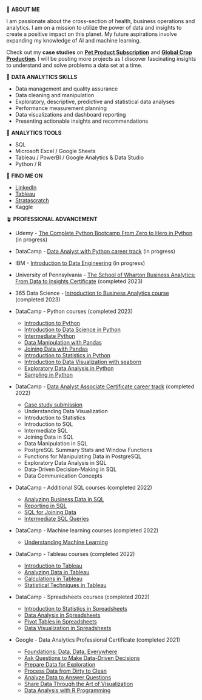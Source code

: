 :herb: **ABOUT ME**

I am passionate about the cross-section of health, business operations and analytics. I am on a mission to utilize the power of data and insights to create a positive impact on this planet. My future aspirations involve expanding my knowledge of AI and machine learning.

Check out my **case studies** on **[Pet Product Subscription](https://github.com/vanessa-ip/pet-product-subscription)** 
and **[Global Crop Production](https://github.com/vanessa-ip/global-crop-production)**. I will be posting more projects as I discover fascinating insights to understand and solve problems a data set at a time. 

:cactus: **DATA ANALYTICS SKILLS**

- Data management and quality assurance
- Data cleaning and manipulation
- Exploratory, descriptive, predictive and statistical data analyses
- Performance measurement planning
- Data visualizations and dashboard reporting 
- Presenting actionable insights and recommendations


:seedling: **ANALYTICS TOOLS** 

- SQL
- Microsoft Excel / Google Sheets
- Tableau / PowerBI / Google Analytics & Data Studio
- Python / R

:green_apple: **FIND ME ON**

- [LinkedIn](https://www.linkedin.com/in/vanessaip11/)
- [Tableau](https://public.tableau.com/app/profile/vanessa1607)
- [Stratascratch](https://platform.stratascratch.com/user/greenpeach)
- Kaggle

:potted_plant: **PROFESSIONAL ADVANCEMENT**

- Udemy - [The Complete Python Bootcamp From Zero to Hero in Python](https://www.udemy.com/course/complete-python-bootcamp/) (in progress)
  

- DataCamp - [Data Analyst with Python career track](https://www.datacamp.com/tracks/data-analyst-with-python) (in progress)  


- IBM - [Introduction to Data Engineering](https://www.coursera.org/learn/introduction-to-data-engineering) (in progress)


- University of Pennsylvania - [The School of Wharton Business Analytics: From Data to Insights Certificate](https://online-execed.wharton.upenn.edu/business-analytics) (completed 2023) 


- 365 Data Science - [Introduction to Business Analytics course](https://learn.365datascience.com/courses/preview/introduction-to-business-analytics/) (completed 2023)


- DataCamp - Python courses (completed 2023)
  - [Introduction to Python](https://www.datacamp.com/courses/intro-to-python-for-data-science)
  - [Introduction to Data Science in Python](https://www.datacamp.com/courses/introduction-to-data-science-in-python)
  - [Intermediate Python](https://www.datacamp.com/courses/intermediate-python)
  - [Data Manipulation with Pandas](https://www.datacamp.com/courses/data-manipulation-with-pandas) 
  - [Joining Data with Pandas](https://www.datacamp.com/courses/joining-data-with-pandas)
  - [Introduction to Statistics in Python](https://www.datacamp.com/courses/introduction-to-statistics-in-python)
  - [Introduction to Data Visualization with seaborn](https://www.datacamp.com/courses/introduction-to-data-visualization-with-seaborn)
  - [Exploratory Data Analysis in Python](https://www.datacamp.com/courses/exploratory-data-analysis-in-python)
  - [Sampling in Python](https://www.datacamp.com/courses/sampling-in-python)


- DataCamp - [Data Analyst Associate Certificate career track](https://www.datacamp.com/certificate/DAA0018369279329#) (completed 2022)  
  - [Case study submission](https://github.com/vanessa-ip/pet-product-subscription)
  - Understanding Data Visualization 
  - Introduction to Statistics
  - Introduction to SQL
  - Intermediate SQL
  - Joining Data in SQL
  - Data Manipulation in SQL
  - PostgreSQL Summary Stats and Window Functions
  - Functions for Manipulating Data in PostgreSQL
  - Exploratory Data Analysis in SQL
  - Data-Driven Decision-Making in SQL
  - Data Communication Concepts


- DataCamp - Additional SQL courses (completed 2022)
  - [Analyzing Business Data in SQL](https://www.datacamp.com/courses/analyzing-business-data-in-sql)
  - [Reporting in SQL](https://www.datacamp.com/courses/reporting-in-sql)
  - [SQL for Joining Data](https://www.datacamp.com/courses/sql-for-joining-data)
  - [Intermediate SQL Queries](https://www.datacamp.com/courses/intermediate-sql-queries) 


- DataCamp - Machine learning courses (completed 2022)
  - [Understanding Machine Learning](https://www.datacamp.com/courses/understanding-machine-learning)
  

- DataCamp - Tableau courses (completed 2022)
  - [Introduction to Tableau](https://www.datacamp.com/courses/introduction-to-tableau)
  - [Analyzing Data in Tableau ](https://www.datacamp.com/courses/analyzing-data-in-tableau)
  - [Calculations in Tableau](https://www.datacamp.com/courses/calculations-in-tableau)
  - [Statistical Techniques in Tableau](https://www.datacamp.com/courses/statistical-techniques-in-tableau)
  

- DataCamp - Spreadsheets courses (completed 2022)
  - [Introduction to Statistics in Spreadsheets](https://www.datacamp.com/courses/introduction-to-statistics-in-spreadsheets)
  - [Data Analysis in Spreadsheets](https://www.datacamp.com/courses/data-analysis-in-spreadsheets)
  - [Pivot Tables in Spreadsheets](https://www.datacamp.com/courses/pivot-tables-in-spreadsheets) 
  - [Data Visualization in Spreadsheets](https://www.datacamp.com/courses/data-visualization-in-spreadsheets)
  

- Google - Data Analytics Professional Certificate (completed 2021)
  - [Foundations: Data, Data, Everywhere](https://www.coursera.org/account/accomplishments/certificate/7QCQSXBPXBKB)
  - [Ask Questions to Make Data-Driven Decisions](https://www.coursera.org/account/accomplishments/certificate/NNSCX2P8NEHB)
  - [Prepare Data for Exploration ](https://www.coursera.org/account/accomplishments/certificate/6HZH3KBYLGTH)
  - [Process Data from Dirty to Clean](https://www.coursera.org/account/accomplishments/certificate/S9HTFFM4ZUBR)
  - [Analyze Data to Answer Questions](https://www.coursera.org/account/accomplishments/certificate/QF8UZEE8KEYJ)
  - [Share Data Through the Art of Visualization](https://www.coursera.org/account/accomplishments/certificate/PLVXX964XFUK)
  - [Data Analysis with R Programming](https://www.coursera.org/account/accomplishments/certificate/U4Y2RS7Q4EJX)  


